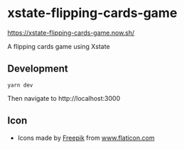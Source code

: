 # xstate-flipping-cards-game

https://xstate-flipping-cards-game.now.sh/

A flipping cards game using Xstate

## Development

```
yarn dev
```

Then navigate to http://localhost:3000

## Icon

- <div>Icons made by <a href="https://www.flaticon.com/authors/freepik" title="Freepik">Freepik</a> from <a href="https://www.flaticon.com/" title="Flaticon">www.flaticon.com</a></div>

